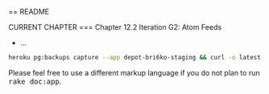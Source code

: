 == README

CURRENT CHAPTER === Chapter 12.2 Iteration G2: Atom Feeds


* ...
```bash
heroku pg:backups capture --app depot-bri6ko-staging && curl -o latest.dump `heroku pg:backups public-url -a depot-bri6ko-staging` && pg_restore --verbose --clean --no-acl --no-owner -h localhost -U `whoami` -d depot_development latest.dump
```

Please feel free to use a different markup language if you do not plan to run
<tt>rake doc:app</tt>.
